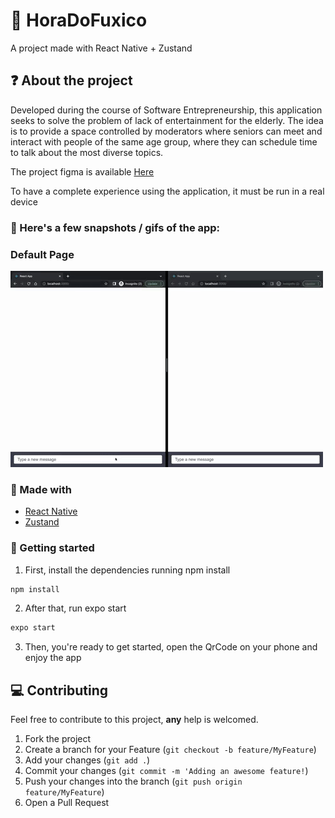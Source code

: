 # :closed_book: HoraDoFuxico
A project made with React Native + Zustand

## :question: About the project

Developed during the course of Software Entrepreneurship, this application seeks to solve the problem of lack of 
entertainment for the elderly. The idea is to provide a space controlled by moderators where seniors can meet and 
interact with people of the same age group, where they can schedule time to talk about the most diverse topics.

The project figma is available [Here](https://www.figma.com/file/bsBk3UgwACwS3ozUWUfSln/Empreendedorismo%3A-Hora-do-fuxico?node-id=0%3A1&t=FqzQ2hBDEGWZTYWN-1)

To have a complete experience using the application, it must be run in a real device
  
### :iphone: Here's a few snapshots / gifs of the app:
  
<div>
  <h3>Default Page</h3>
  <img src="https://github.com/SousaVictorH/LiveChat/blob/master/videos/video.gif" alt="Default">
</div>

###  :hammer: Made with

- [React Native](https://reactnative.dev/)
- [Zustand](https://zustand-demo.pmnd.rs/)

<!-- GETTING STARTED -->

### :triangular_flag_on_post: Getting started

1. First, install the dependencies running npm install

```sh
npm install
```

2. After that, run expo start

```sh
expo start
```

3. Then, you're ready to get started, open the QrCode on your phone and enjoy the app

## :computer: Contributing

Feel free to contribute to this project, **any** help is welcomed.

1. Fork the project
2. Create a branch for your Feature (`git checkout -b feature/MyFeature`)
3. Add your changes (`git add .`)
4. Commit your changes (`git commit -m 'Adding an awesome feature!`)
5. Push your changes into the branch (`git push origin feature/MyFeature`)
6. Open a Pull Request
